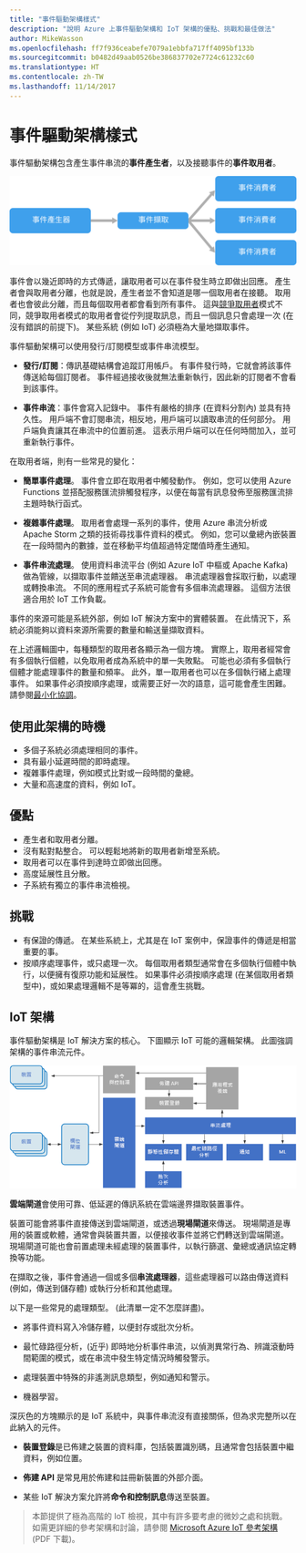 ```yaml
---
title: "事件驅動架構樣式"
description: "說明 Azure 上事件驅動架構和 IoT 架構的優點、挑戰和最佳做法"
author: MikeWasson
ms.openlocfilehash: ff7f936ceabefe7079a1ebbfa717ff4095bf133b
ms.sourcegitcommit: b0482d49aab0526be386837702e7724c61232c60
ms.translationtype: HT
ms.contentlocale: zh-TW
ms.lasthandoff: 11/14/2017
---
```

# <a name="event-driven-architecture-style"></a>事件驅動架構樣式

事件驅動架構包含產生事件串流的**事件產生者**，以及接聽事件的**事件取用者**。 

![](./images/event-driven.svg)

事件會以幾近即時的方式傳遞，讓取用者可以在事件發生時立即做出回應。 產生者會與取用者分離，也就是說，產生者並不會知道是哪一個取用者在接聽。 取用者也會彼此分離，而且每個取用者都會看到所有事件。 這與[競爭取用者][competing-consumers]模式不同，競爭取用者模式的取用者會從佇列提取訊息，而且一個訊息只會處理一次 (在沒有錯誤的前提下)。 某些系統 (例如 IoT) 必須極為大量地擷取事件。

事件驅動架構可以使用發行/訂閱模型或事件串流模型。 

- **發行/訂閱**：傳訊基礎結構會追蹤訂用帳戶。 有事件發行時，它就會將該事件傳送給每個訂閱者。 事件經過接收後就無法重新執行，因此新的訂閱者不會看到該事件。 

- **事件串流**：事件會寫入記錄中。 事件有嚴格的排序 (在資料分割內) 並具有持久性。 用戶端不會訂閱串流，相反地，用戶端可以讀取串流的任何部分。 用戶端負責讓其在串流中的位置前進。 這表示用戶端可以在任何時間加入，並可重新執行事件。

在取用者端，則有一些常見的變化：

- **簡單事件處理**。 事件會立即在取用者中觸發動作。 例如，您可以使用 Azure Functions 並搭配服務匯流排觸發程序，以便在每當有訊息發佈至服務匯流排主題時執行函式。

- **複雜事件處理**。 取用者會處理一系列的事件，使用 Azure 串流分析或 Apache Storm 之類的技術尋找事件資料的模式。 例如，您可以彙總內嵌裝置在一段時間內的數據，並在移動平均值超過特定閾值時產生通知。 

- **事件串流處理**。 使用資料串流平台 (例如 Azure IoT 中樞或 Apache Kafka) 做為管線，以擷取事件並饋送至串流處理器。 串流處理器會採取行動，以處理或轉換串流。 不同的應用程式子系統可能會有多個串流處理器。 這個方法很適合用於 IoT 工作負載。

事件的來源可能是系統外部，例如 IoT 解決方案中的實體裝置。 在此情況下，系統必須能夠以資料來源所需要的數量和輸送量擷取資料。

在上述邏輯圖中，每種類型的取用者各顯示為一個方塊。 實際上，取用者經常會有多個執行個體，以免取用者成為系統中的單一失敗點。 可能也必須有多個執行個體才能處理事件的數量和頻率。 此外，單一取用者也可以在多個執行緒上處理事件。 如果事件必須按順序處理，或需要正好一次的語意，這可能會產生困難。 請參閱[最小化協調][minimize-coordination]。 

## <a name="when-to-use-this-architecture"></a>使用此架構的時機

- 多個子系統必須處理相同的事件。 
- 具有最小延遲時間的即時處理。
- 複雜事件處理，例如模式比對或一段時間的彙總。
- 大量和高速度的資料，例如 IoT。

## <a name="benefits"></a>優點

- 產生者和取用者分離。
- 沒有點對點整合。 可以輕鬆地將新的取用者新增至系統。
- 取用者可以在事件到達時立即做出回應。 
- 高度延展性且分散。 
- 子系統有獨立的事件串流檢視。

## <a name="challenges"></a>挑戰

- 有保證的傳遞。 在某些系統上，尤其是在 IoT 案例中，保證事件的傳遞是相當重要的事。
- 按順序處理事件，或只處理一次。 每個取用者類型通常會在多個執行個體中執行，以便擁有復原功能和延展性。 如果事件必須按順序處理 (在某個取用者類型中)，或如果處理邏輯不是等冪的，這會產生挑戰。

## <a name="iot-architecture"></a>IoT 架構

事件驅動架構是 IoT 解決方案的核心。 下圖顯示 IoT 可能的邏輯架構。 此圖強調架構的事件串流元件。

![](./images/iot.png)

**雲端閘道**會使用可靠、低延遲的傳訊系統在雲端邊界擷取裝置事件。

裝置可能會將事件直接傳送到雲端閘道，或透過**現場閘道**來傳送。 現場閘道是專用的裝置或軟體，通常會與裝置共置，以便接收事件並將它們轉送到雲端閘道。 現場閘道可能也會前置處理未經處理的裝置事件，以執行篩選、彙總或通訊協定轉換等功能。

在擷取之後，事件會通過一個或多個**串流處理器**，這些處理器可以路由傳送資料 (例如，傳送到儲存體) 或執行分析和其他處理。

以下是一些常見的處理類型。 (此清單一定不怎麼詳盡)。

- 將事件資料寫入冷儲存體，以便封存或批次分析。

- 最忙碌路徑分析，(近乎) 即時地分析事件串流，以偵測異常行為、辨識滾動時間範圍的模式，或在串流中發生特定情況時觸發警示。 

- 處理裝置中特殊的非遙測訊息類型，例如通知和警示。 

- 機器學習。

深灰色的方塊顯示的是 IoT 系統中，與事件串流沒有直接關係，但為求完整所以在此納入的元件。

- **裝置登錄**是已佈建之裝置的資料庫，包括裝置識別碼，且通常會包括裝置中繼資料，例如位置。

- **佈建 API** 是常見用於佈建和註冊新裝置的外部介面。

- 某些 IoT 解決方案允許將**命令和控制訊息**傳送至裝置。

> 本節提供了極為高階的 IoT 檢視，其中有許多要考慮的微妙之處和挑戰。 如需更詳細的參考架構和討論，請參閱 [Microsoft Azure IoT 參考架構][ iot-ref-arch] (PDF 下載)。

 <!-- links -->

[competing-consumers]: ../../patterns/competing-consumers.md
[iot-ref-arch]: https://azure.microsoft.com/en-us/updates/microsoft-azure-iot-reference-architecture-available/
[minimize-coordination]: ../design-principles/minimize-coordination.md


